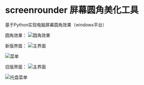 # screenrounder 屏幕圆角美化工具
基于Python实现电脑屏幕圆角效果（windows平台）

圆角效果：
![圆角效果](https://github.com/user-attachments/assets/ff7143eb-30b1-46be-b4a6-4519692b4bcc)

新版界面：
![主界面](https://github.com/user-attachments/assets/6adea31c-fb09-4556-8214-6befae1be4e9)

![菜单](https://github.com/user-attachments/assets/aac02c36-5ff8-4877-9347-0fafb972014f)

旧版界面：
![主界面](https://github.com/user-attachments/assets/36529b57-f26c-4f7b-bab8-fc005982376e)

![托盘菜单](https://github.com/user-attachments/assets/170f2eee-c850-4b27-a017-8f8b9462e4a1)

